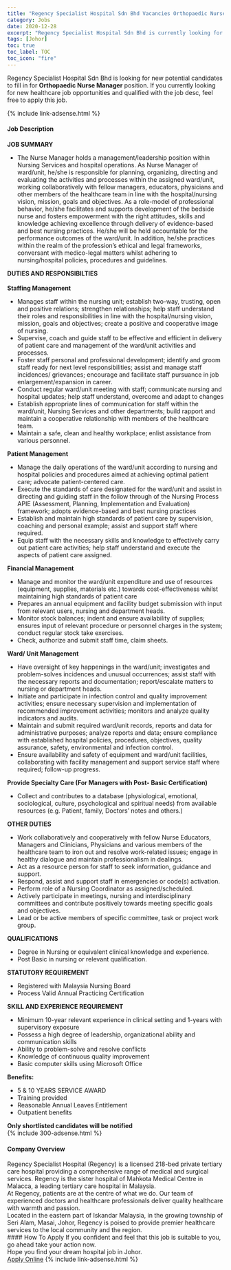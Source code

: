 ```yaml
---
title: "Regency Specialist Hospital Sdn Bhd Vacancies Orthopaedic Nurse Manager" 
category: Jobs 
date: 2020-12-28 
excerpt: "Regency Specialist Hospital Sdn Bhd is currently looking for suitable person to fill in the Orthopaedic Nurse Manager which positioned at Johor" 
tags: [Johor] 
toc: true 
toc_label: TOC 
toc_icon: "fire" 
--- 
```


<p>Regency Specialist Hospital Sdn Bhd is looking for new potential candidates to fill in for <b>Orthopaedic Nurse Manager</b> position. If you currently looking for new healthcare job opportunities and qualified with the job desc, feel free to apply this job.
</p>{% include link-adsense.html %} 
<div><div><div><h4>Job Description</h4></div></div><div><div><span><div><div><strong>JOB SUMMARY</strong></div><ul><li>The Nurse Manager holds a management/leadership position within Nursing Services and hospital operations. As Nurse Manager of ward/unit, he/she is responsible for planning, organizing, directing and evaluating the activities and processes within the assigned ward/unit, working collaboratively with fellow managers, educators, physicians and other members of the healthcare team in line with the hospital/nursing vision, mission, goals and objectives. As a role-model of professional behavior, he/she facilitates and supports development of the bedside nurse and fosters empowerment with the right attitudes, skills and knowledge achieving excellence through delivery of evidence-based and best nursing practices. He/she will be held accountable for the performance outcomes of the ward/unit. In addition, he/she practices within the realm of the profession&#8217;s ethical and legal frameworks, conversant with medico-legal matters whilst adhering to nursing/hospital policies, procedures and guidelines.</li></ul><div><strong>DUTIES AND RESPONSIBILTIES</strong></div><div><br><strong>Staffing Management</strong><ul><li>Manages staff within the nursing unit; establish two-way, trusting, open and positive relations; strengthen relationships; help staff understand their roles and responsibilities in line with the hospital/nursing vision, mission, goals and objectives; create a positive and cooperative image of nursing.</li><li>Supervise, coach and guide staff to be effective and efficient in delivery of patient care and management of the ward/unit activities and processes.</li><li>Foster staff personal and professional development; identify and groom staff ready for next level responsibilities; assist and manage staff incidences/ grievances; encourage and facilitate staff pursuance in job enlargement/expansion in career.</li><li>Conduct regular ward/unit meeting with staff; communicate nursing and hospital updates; help staff understand, overcome and adapt to changes</li><li>Establish appropriate lines of communication for staff within the ward/unit, Nursing Services and other departments; build rapport and maintain a cooperative relationship with members of the healthcare team.</li><li>Maintain a safe, clean and healthy workplace; enlist assistance from various personnel.</li></ul><strong>Patient Management</strong><ul><li>Manage the daily operations of the ward/unit according to nursing and hospital policies and procedures aimed at achieving optimal patient care; advocate patient-centered care.</li><li>Execute the standards of care designated for the ward/unit and assist in directing and guiding staff in the follow through of the Nursing Process APIE (Assessment, Planning, Implementation and Evaluation) framework; adopts evidence-based and best nursing practices</li><li>Establish and maintain high standards of patient care by supervision, coaching and personal example; assist and support staff where required.</li><li>Equip staff with the necessary skills and knowledge to effectively carry out patient care activities; help staff understand and execute the aspects of patient care assigned.</li></ul><div><strong>Financial Management</strong></div><ul><li>Manage and monitor the ward/unit expenditure and use of resources (equipment, supplies, materials etc.) towards cost-effectiveness whilst maintaining high standards of patient care</li><li>Prepares an annual equipment and facility budget submission with input from relevant users, nursing and department heads.</li><li>Monitor stock balances; indent and ensure availability of supplies; ensures input of relevant procedure or personnel charges in the system; conduct regular stock take exercises.</li><li>Check, authorize and submit staff time, claim sheets.</li></ul><div><strong>Ward/ Unit Management</strong></div><ul><li>Have oversight of key happenings in the ward/unit; investigates and problem-solves incidences and unusual occurrences; assist staff with the necessary reports and documentation; report/escalate matters to nursing or department heads.</li><li>Initiate and participate in infection control and quality improvement activities; ensure necessary supervision and implementation of recommended improvement activities; monitors and analyze quality indicators and audits.</li><li>Maintain and submit required ward/unit records, reports and data for administrative purposes; analyze reports and data; ensure compliance with established hospital policies, procedures, objectives, quality assurance, safety, environmental and infection control.</li><li>Ensure availability and safety of equipment and ward/unit facilities, collaborating with facility management and support service staff where required; follow-up progress.</li></ul></div><div><strong>Provide Specialty Care (For Managers with Post- Basic Certification)</strong></div><ul><li>Collect and contributes to a database (physiological, emotional, sociological, culture, psychological and spiritual needs) from available resources (e.g. Patient, family, Doctors&#8217; notes and others.)</li></ul><div><strong>OTHER DUTIES</strong></div><ul><li>Work collaboratively and cooperatively with fellow Nurse Educators, Managers and Clinicians, Physicians and various members of the healthcare team to iron out and resolve work-related issues; engage in healthy dialogue and maintain professionalism in dealings.</li><li>Act as a resource person for staff to seek information, guidance and support.</li><li>Respond, assist and support staff in emergencies or code(s) activation.</li><li>Perform role of a Nursing Coordinator as assigned/scheduled.</li><li>Actively participate in meetings, nursing and interdisciplinary committees and contribute positively towards meeting specific goals and objectives.</li><li>Lead or be active members of specific committee, task or project work group.</li></ul><div><strong>QUALIFICATIONS</strong></div><ul><li>Degree in Nursing or equivalent clinical knowledge and experience.</li><li>Post Basic in nursing or relevant qualification.</li></ul><div><strong>STATUTORY REQUIREMENT</strong></div><ul><li>Registered with Malaysia Nursing Board</li><li>Process Valid Annual Practicing Certification</li></ul><div><strong>SKILL AND EXPERIENCE REQUIREMENT</strong></div><ul><li>Minimum 10-year relevant experience in clinical setting and 1-years with supervisory exposure</li><li>Possess a high degree of leadership, organizational ability and communication skills</li><li>Ability to problem-solve and resolve conflicts</li><li>Knowledge of continuous quality improvement</li><li>Basic computer skills using Microsoft Office</li></ul><div><strong>Benefits:</strong></div><ul><li>5 &amp; 10 YEARS SERVICE AWARD</li><li>Training provided</li><li>Reasonable Annual Leaves Entitlement</li><li>Outpatient benefits</li></ul><div><strong>Only shortlisted candidates will be notified</strong></div></div></span></div></div></div> 
{% include 300-adsense.html %} 
<div><div><div><h4>Company Overview</h4></div></div><div><div><span><div><div>
<div>
		Regency Specialist Hospital (Regency) is a licensed 218-bed private tertiary care hospital providing a comprehensive range of medical and surgical services. Regency is the sister hospital of Mahkota Medical Centre in Malacca, a leading tertiary care hospital in Malaysia.</div>
<div>
		At Regency, patients are at the centre of what we do. Our team of experienced doctors and healthcare professionals deliver quality healthcare with warmth and passion.</div>
<div>
		Located in the eastern part of Iskandar Malaysia, in the growing township of Seri Alam, Masai, Johor, Regency is poised to provide premier healthcare services to the local community and the region.</div>
</div></div></span></div></div></div> 
#### How To Apply 
If you confident and feel that this job is suitable to you, go ahead take your action now. <br/> 
Hope you find your dream hospital job in Johor. <br/> 
<a href="https://www.jobstreet.com.my/en/job/orthopaedic-nurse-manager-4449969?jobId=jobstreet-my-job-4449969&sectionRank=21&token=0~84b3b92f-fe39-4c9a-a123-79e7e5cc63e6&fr=SRP%20View%20In%20New%20Ta" class="btn btn--warning" target="_blank" rel="nofollow noopenner">Apply Online</a> 
{% include link-adsense.html %} 